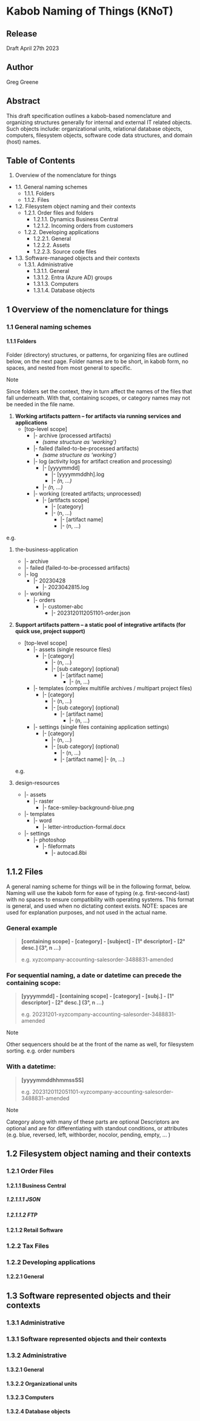 # Kabob Naming of Things (KNoT)
## Release
Draft April 27th 2023
## Author
Greg Greene
## Abstract
This draft specification outlines a kabob-based nomenclature and organizing structures generally for internal and external IT related objects. Such objects include: organizational units, relational database objects, computers, filesystem objects, software code data structures, and domain (host) names. 

## Table of Contents
1.	Overview of the nomenclature for things
- 1.1.	General naming schemes
    - 1.1.1.	Folders
    - 1.1.2.	Files
- 1.2.	 Filesystem object naming and their contexts
    - 1.2.1.	Order files and folders
      - 1.2.1.1.	Dynamics Business Central
      - 1.2.1.2.	Incoming orders from customers
    - 1.2.2.	Developing applications
      - 1.2.2.1.	General
      - 1.2.2.2.	Assets
      - 1.2.2.3.	Source code files
- 1.3.	Software-managed objects and their contexts 
    - 1.3.1.	Administrative
      - 1.3.1.1.	General
      - 1.3.1.2.	Entra (Azure AD) groups
      - 1.3.1.3.	Computers
      - 1.3.1.4.	Database objects


## 1 Overview of the nomenclature for things
### 1.1 General naming schemes
#### 1.1.1 Folders
Folder (directory) structures, or patterns, for organizing files are outlined below, on the next page. Folder names are to be short, in kabob form, no spaces, and nested from most general to specific. 
> [!NOTE]
> Since folders set the context, they in turn affect the names of the files that fall underneath. With that, containing scopes, or category names may not be needed in the file name.
> 

1. **Working artifacts pattern – for artifacts via running services and applications**
	- [top-level scope]
		- |- archive (processed artifacts)
			- _(same structure as ‘working’)_
		- |- failed (failed-to-be-processed artifacts)
			- _(same structure as ‘working’)_
		- |- log (activity logs for artifact creation and processing)
			- |- [yyyymmdd]
				- |- [yyyymmddhh].log
				- |- _(n, …)_
			- |- _(n, …)_
		- |- working  (created artifacts; unprocessed)
			- |- [artifacts scope]
				- |- [category]
				- |- (n, …)
					- |- [artifact name]
					- |- (n, …)

e.g. 
1. the-business-application
	- |- archive
	- |- failed (failed-to-be-processed artifacts)
	- |- log
		- |- 20230428
			- |- 2023042815.log
	- |- working
		- |- orders
			- |- customer-abc
				- |- 2023120112051101-order.json
	



1. **Support artifacts pattern – a static pool of integrative artifacts (for quick use, project support)**
	- [top-level scope]
		- |- assets  (single resource files)
			- |- [category]
				- |- (n, …)
				- |- [sub category] (optional)
					- |- [artifact name]
						- |- (n, …)
		- |- templates (complex multifile archives / multipart project files)
			- |- [category]
				- |- (n, …)
				- |- [sub category] (optional)
					- |- [artifact name]
						- |- (n, …)
		- |- settings  (single files containing application settings)
			- |- [category]
				- |- (n, …)
				- |- [sub category] (optional)
					- |- (n, …)
					- |- [artifact name]
						|- (n, …)

	e.g. 
1. design-resources
	- |- assets
		- |-  raster
			- |-  face-smiley-background-blue.png
	- |- templates
		- |-  word
			- |-  letter-introduction-formal.docx
	- |- settings
		- |-  photoshop
			- |-  fileformats
				- |-  autocad.8bi

## 1.1.2 Files
A general naming scheme for things will be in the following format, below. Naming will use the kabob form for ease of typing (e.g. first-second-last) with no spaces to ensure compatibility with operating systems. This format is general, and used when no dictating context exists. 
NOTE: spaces are used for explanation purposes, and not used in the actual name.

### General example

> **[containing scope] - [category] - [subject] - [1° descriptor] - [2° desc.] (3°, n ...)**
> 
> e.g.  xyzcompany-accounting-salesorder-3488831-amended
> 

### For sequential naming, a date or datetime can precede the containing scope:

> **[yyyymmdd] - [containing scope] - [category] - [subj.] - [1° descriptor] - [2° desc.] (3°, n ...)**
>
> e.g.  20231201-xyzcompany-accounting-salesorder-3488831-amended
> 

> [!NOTE]
> Other sequencers should be at the front of the name as well, for filesystem sorting. e.g. order numbers

### With a datetime:

> **[yyyymmddhhmmssSS]**
>
> e.g.  2023120112051101-xyzcompany-accounting-salesorder-3488831-amended


> [!NOTE]
> Category along with many of these parts are optional
> Descriptors are optional and are for differentiating with standout conditions, or attributes (e.g. blue, reversed, left, withborder, nocolor, pending, empty, … )


## 1.2 Filesystem object naming and their contexts
### 1.2.1 Order Files
#### 1.2.1.1 Business Central
##### 1.2.1.1.1 JSON
##### 1.2.1.1.2 FTP
#### 1.2.1.2 Retail Software
### 1.2.2 Tax Files 
### 1.2.2 Developing applications
#### 1.2.2.1 General
## 1.3 Software represented objects and their contexts
### 1.3.1 Administrative
### 1.3.1	Software represented objects and their contexts 
### 1.3.2	Administrative
#### 1.3.2.1	General
#### 1.3.2.2	Organizational units
#### 1.3.2.3	Computers
#### 1.3.2.4	Database objects

